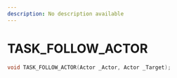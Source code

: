 ```yaml
---
description: No description available 
---
```


# TASK_FOLLOW_ACTOR

```cpp
void TASK_FOLLOW_ACTOR(Actor _Actor, Actor _Target);
```